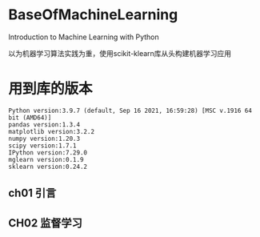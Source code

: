 # BaseOfMachineLearning
Introduction to Machine Learning with Python

以为机器学习算法实践为重，使用scikit-klearn库从头构建机器学习应用

# 用到库的版本
```text
Python version:3.9.7 (default, Sep 16 2021, 16:59:28) [MSC v.1916 64 bit (AMD64)]
pandas version:1.3.4
matplotlib version:3.2.2
numpy version:1.20.3
scipy version:1.7.1
IPython version:7.29.0
mglearn version:0.1.9
sklearn version:0.24.2
```

## ch01 引言

## CH02 监督学习